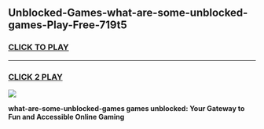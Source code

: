 
## Unblocked-Games-what-are-some-unblocked-games-Play-Free-719t5
<h3>
<a href="https://premium76.site?title=what-are-some-unblocked-games&ref=23A">CLICK TO PLAY</a></h3>
<hr>

<h3>
<a href="https://premium76.site?title=what-are-some-unblocked-games&ref=23A">CLICK 2 PLAY</a>
  
</h3>

<a href="https://premium76.site?title=what-are-some-unblocked-games&ref=23A"><img src="https://clearcache.store/games.png"></a>


**what-are-some-unblocked-games games unblocked: Your Gateway to Fun and Accessible Online Gaming**
